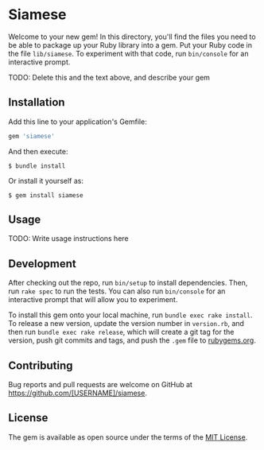 # Siamese

Welcome to your new gem! In this directory, you'll find the files you need to be able to package up your Ruby library into a gem. Put your Ruby code in the file `lib/siamese`. To experiment with that code, run `bin/console` for an interactive prompt.

TODO: Delete this and the text above, and describe your gem

## Installation

Add this line to your application's Gemfile:

```ruby
gem 'siamese'
```

And then execute:

    $ bundle install

Or install it yourself as:

    $ gem install siamese

## Usage

TODO: Write usage instructions here

## Development

After checking out the repo, run `bin/setup` to install dependencies. Then, run `rake spec` to run the tests. You can also run `bin/console` for an interactive prompt that will allow you to experiment.

To install this gem onto your local machine, run `bundle exec rake install`. To release a new version, update the version number in `version.rb`, and then run `bundle exec rake release`, which will create a git tag for the version, push git commits and tags, and push the `.gem` file to [rubygems.org](https://rubygems.org).

## Contributing

Bug reports and pull requests are welcome on GitHub at https://github.com/[USERNAME]/siamese.


## License

The gem is available as open source under the terms of the [MIT License](https://opensource.org/licenses/MIT).
